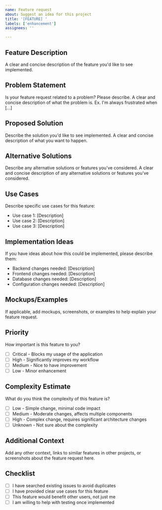 ```yaml
---
name: Feature request
about: Suggest an idea for this project
title: '[FEATURE] '
labels: ['enhancement']
assignees: ''

---
```


## Feature Description
A clear and concise description of the feature you'd like to see implemented.

## Problem Statement
Is your feature request related to a problem? Please describe.
A clear and concise description of what the problem is. Ex. I'm always frustrated when [...]

## Proposed Solution
Describe the solution you'd like to see implemented.
A clear and concise description of what you want to happen.

## Alternative Solutions
Describe any alternative solutions or features you've considered.
A clear and concise description of any alternative solutions or features you've considered.

## Use Cases
Describe specific use cases for this feature:
- Use case 1: [Description]
- Use case 2: [Description]
- Use case 3: [Description]

## Implementation Ideas
If you have ideas about how this could be implemented, please describe them:
- Backend changes needed: [Description]
- Frontend changes needed: [Description]
- Database changes needed: [Description]
- Configuration changes needed: [Description]

## Mockups/Examples
If applicable, add mockups, screenshots, or examples to help explain your feature request.

## Priority
How important is this feature to you?
- [ ] Critical - Blocks my usage of the application
- [ ] High - Significantly improves my workflow
- [ ] Medium - Nice to have improvement
- [ ] Low - Minor enhancement

## Complexity Estimate
What do you think the complexity of this feature is?
- [ ] Low - Simple change, minimal code impact
- [ ] Medium - Moderate changes, affects multiple components
- [ ] High - Complex change, requires significant architecture changes
- [ ] Unknown - Not sure about the complexity

## Additional Context
Add any other context, links to similar features in other projects, or screenshots about the feature request here.

## Checklist
- [ ] I have searched existing issues to avoid duplicates
- [ ] I have provided clear use cases for this feature
- [ ] This feature would benefit other users, not just me
- [ ] I am willing to help with testing once implemented